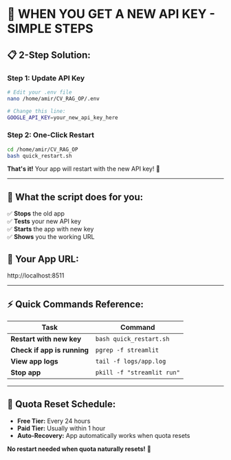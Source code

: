 # 🔑 **WHEN YOU GET A NEW API KEY - SIMPLE STEPS**

## 📋 **2-Step Solution:**

### **Step 1: Update API Key**
```bash
# Edit your .env file
nano /home/amir/CV_RAG_OP/.env

# Change this line:
GOOGLE_API_KEY=your_new_api_key_here
```

### **Step 2: One-Click Restart**
```bash
cd /home/amir/CV_RAG_OP
bash quick_restart.sh
```

**That's it!** Your app will restart with the new API key! 🎉

---

## 🎯 **What the script does for you:**

✅ **Stops** the old app  
✅ **Tests** your new API key  
✅ **Starts** the app with new key  
✅ **Shows** you the working URL  

## 📱 **Your App URL:**
http://localhost:8511

---

## ⚡ **Quick Commands Reference:**

| Task | Command |
|------|---------|
| **Restart with new key** | `bash quick_restart.sh` |
| **Check if app is running** | `pgrep -f streamlit` |
| **View app logs** | `tail -f logs/app.log` |
| **Stop app** | `pkill -f "streamlit run"` |

---

## 🔄 **Quota Reset Schedule:**

- **Free Tier:** Every 24 hours
- **Paid Tier:** Usually within 1 hour
- **Auto-Recovery:** App automatically works when quota resets

**No restart needed when quota naturally resets!** 🚀
